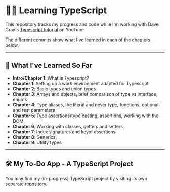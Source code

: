 # 👨‍💻 Learning TypeScript 

This repository tracks my progress and code while I'm working with Dave Gray's [Typescript tutorial](https://www.youtube.com/playlist?list=PL0Zuz27SZ-6NS8GXt5nPrcYpust89zq_b) on YouTube. 

The different commits show what I've learned in each of the chapters below.


-----


## 🧠 What I've Learned So Far

- **Intro/Chapter 1**: What is Typescript?
- **Chapter 1**: Setting up a work environment adapted for Typescript
- **Chapter 2**: Basic types and union types
- **Chapter 3**: Arrays and objects, brief comparison of type vs interface, enums
- **Chapter 4**: Type aliases, the literal and never type, functions, optional and rest parameters
- **Chapter 5**: Type assertions/type casting, assertions, working with the DOM
- **Chapter 6**: Working with classes, getters and setters
- **Chapter 7**: Index signatures and keyof assertions
- **Chapter 8**: Generics
- **Chapter 9**: Utility types



-----


##  🛠 My To-Do App - A TypeScript Project

You may find my (in-progress) TypeScript project by visiting its own separate [repository](https://github.com/williamnamamnath/list-app).
